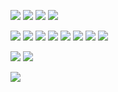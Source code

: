 ![](https://gitee.com/aminggoodboy/image/raw/master/img/202308260041066.webp)
![](https://gitee.com/aminggoodboy/image/raw/master/img/202308260041065.jpg)
![](https://gitee.com/aminggoodboy/image/raw/master/img/202308260041064.jpg)
![](https://gitee.com/aminggoodboy/image/raw/master/img/202308260041063.webp)

![](https://gitee.com/aminggoodboy/image/raw/master/img/202308260041062.jpg)
![](https://gitee.com/aminggoodboy/image/raw/master/img/202308260041061.jpg)
![](https://gitee.com/aminggoodboy/image/raw/master/img/202308260041060.jpg)
![](https://gitee.com/aminggoodboy/image/raw/master/img/202308260041059.webp)
![](https://gitee.com/aminggoodboy/image/raw/master/img/202308260041058.webp)
![](https://gitee.com/aminggoodboy/image/raw/master/img/202308260041057.webp)
![](https://gitee.com/aminggoodboy/image/raw/master/img/202308260041056.webp)
![](https://gitee.com/aminggoodboy/image/raw/master/img/202308260041055.jpg)


![](https://gitee.com/aminggoodboy/image/raw/master/img/202308260057659.jpg)
![](https://gitee.com/aminggoodboy/image/raw/master/img/202308260057657.jpg)

![](https://gitee.com/aminggoodboy/image/raw/master/img/202308260102643.jpg)